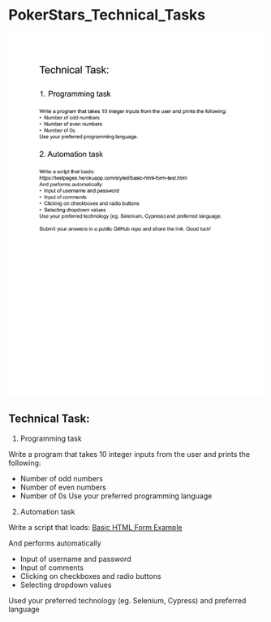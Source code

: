 
# PokerStars_Technical_Tasks


![Technical Task](TestAutomationInterntask.PNG)

## Technical Task:

1. Programming task
 
Write a program that takes 10 integer inputs from the user and prints the following:

- Number of odd numbers
- Number of even numbers
- Number of 0s
Use your preferred programming language

2. Automation task

Write a script that loads:
[Basic HTML Form Example](https://testpages.herokuapp.com/styled/basic-html-form-test.html)

And performs automatically

- Input of username and password
- Input of comments
- Clicking on checkboxes and radio buttons
- Selecting dropdown values

Used your preferred technology (eg. Selenium, Cypress) and preferred language